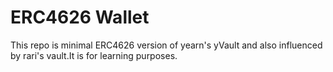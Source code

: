 # ERC4626 Wallet

This repo is minimal ERC4626 version of yearn's yVault and also influenced by rari's vault.It is for learning purposes.
